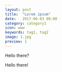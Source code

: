 ```yaml
---
layout: post
title:  "Lorem ipsum"
date:   2017-06-03 00:00
category: category1
icon: www
keywords: tag1, tag2
image: 1.jpg
preview: 1
---
```


Hello there?


Hello there! 
